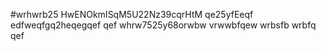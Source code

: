 #wrhwrb25
HwENOkmISqM5U22Nz39cqrHtM
qe25yfEeqf
edfweqfgq2heqegqef
qef
whrw7525y68orwbw
vrwwbfqew
wrbsfb
wrbfq
qef
